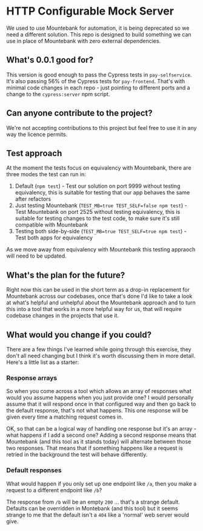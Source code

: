 HTTP Configurable Mock Server
===

We used to use Mountebank for automation, it is being deprecated so we need a different solution.  This repo is designed
to build something we can use in place of Mountebank with zero external dependencies.

What's 0.0.1 good for?
---

This version is good enough to pass the Cypress tests in `pay-selfservice`.  It's also passing 56% of the Cypress tests
for `pay-frontend`.  That's with minimal code changes in each repo - just pointing to different ports and a change to
the `cypress:server` npm script.

Can anyone contribute to the project?
---

We're not accepting contributions to this project but feel free to use it in any way the licence permits.

Test approach
---

At the moment the tests focus on equivalency with Mountebank, there are three modes the test can run in:

1. Default (`npm test`) - Test our solution on port 9999 without testing equivalency, this is suitable for testing
that our app behaves the same after refactors
2. Just testing Mountebank (`TEST_MB=true TEST_SELF=false npm test`) - Test Mountebank on port 2525 without testing 
equivalency, this is suitable for testing changes to the test code, to make sure it's still compatible with Mountebank
3. Testing both side-by-side (`TEST_MB=true TEST_SELF=true npm test`) - Test both apps for equivalency

As we move away from equivalency with Mountebank this testing appraoch will need to be updated.

What's the plan for the future?
---

Right now this can be used in the short term as a drop-in replacement for Mountebank across our codebases,
once that's done I'd like to take a look at what's helpful and unhelpful about the Mountebank approach and to turn this
into a tool that works in a more helpful way for us, that will require codebase changes in the projects that use it.

What would you change if you could?
---

There are a few things I've learned while going through this exercise, they don't all need changing but I think it's
worth discussing them in more detail.  Here's a little list as a starter:

### Response arrays

So when you come across a tool which allows an array of responses what would you assume happens when you just provide
one? I would personally assume that it will respond once in that configured way and then go back to the default
response, that's not what happens.  This one response will be given every time a matching request comes in.

OK, so that can be a logical way of handling one response but it's an array - what happens if I add a second one?
Adding a second response means that Mountebank (and this tool as it stands today) will alternate between those two
responses.  That means that if something happens like a request is retried in the background the test will behave
differently.

### Default responses

What would happen if you only set up one endpoint like `/a`, then you make a request to a different endpoint like `/b`?

The response from `/b` will be an empty `200` ... that's a strange default.  Defaults can be overridden in Montebank
(and this tool) but it seems strange to me that the default isn't a `404` like a 'normal' web server would give.